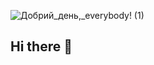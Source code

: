 ![Добрий_день,_everybody! (1)](https://user-images.githubusercontent.com/91826635/180641348-39ec2605-1d3c-4019-9b92-214b0a249cc0.png)


## Hi there 👋

<!--
**Bogdan-Mykhailov/Bogdan-Mykhailov** is a ✨ _special_ ✨ repository because its `README.md` (this file) appears on your GitHub profile.

Here are some ideas to get you started:

- 🔭 I’m currently working on ...
- 🌱 I’m currently learning ...
- 👯 I’m looking to collaborate on ...
- 🤔 I’m looking for help with ...
- 💬 Ask me about ...
- 📫 How to reach me: ...
- 😄 Pronouns: ...
- ⚡ Fun fact: ...
-->
